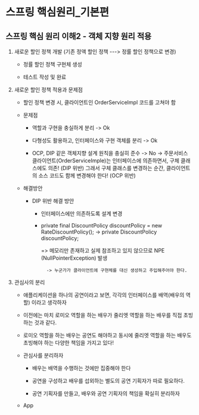 # 스프링 핵심원리_기본편

## 스프링 핵심 원리 이해2 - 객체 지향 원리 적용

1. 새로운 할인 정책 개발 
   (기존 정액 할인 정책 ---> 정률 할인 정책으로 변경)

    - 정률 할인 정책 구현체 생성

    - 테스트 작성 및 완료

2. 새로운 할인 정책 적용과 문제점

    - 할인 정책 변경 시, 클라이언트인 OrderServiceImpl 코드를 고쳐야 함

    * 문제점 

        - 역할과 구현을 충실하게 분리 -> Ok

        - 다형성도 활용하고, 인터페이스와 구현 객체를 분리 -> Ok

        - OCP, DIP 같은 객체지향 설계 원칙을 충실히 준수 -> No
            -> 주문서비스 클라이언트(OrderServiceImple)는 인터페이스에 의존하면서, 구체 클래스에도 의존! (DIP 위반) 
               그래서 구체 클래스를 변경하는 순간, 클라이언트의 소스 코드도 함께 변경해야 한다! (OCP 위반)

    * 해결방안

        - DIP 위반 해결 방안

            - 인터페이스에만 의존하도록 설계 변경

            - private final DiscountPolicy discountPolicy = new RateDiscountPolicy();
                -> private DiscountPolicy discountPolicy;

                => 메모리만 존재하고 실제 참조하고 있지 않으므로 NPE (NullPointerException) 발생

                    -> 누군가가 클라이언트에 구현체를 대신 생성하고 주입해주어야 한다.

3. 관심사의 분리

    - 애플리케이션을 하나의 공연이라고 보면, 각각의 인터페이스를 배역(배우의 역할) 이라고 생각하자

    - 이전에는 마치 로미오 역할을 하는 배우가 줄리엣 역할을 하는 배우를 직접 초빙하는 것과 같다.

    - 로미오 역할을 하는 배우는 공연도 해야하고 동시에 줄리엣 역할을 하는 배우도 초빙해야 하는 다양한 책임을 가지고 있다!

    * 관심사를 분리하자
     
        - 배우는 배역을 수행하는 것에만 집중해야 한다

        - 공연을 구성하고 배우를 섭외하는 별도의 공연 기획자가 따로 필요하다.

        - 공연 기획자를 만들고, 배우와 공연 기획자의 책임을 확실히 분리하자

    - App
